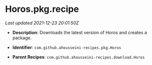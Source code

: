 # Horos.pkg.recipe

_Last updated 2021-12-23 20:01:50Z_

- **Description**: Downloads the latest version of Horos and creates a package.

- **Identifier**: `com.github.ahousseini-recipes.pkg.Horos`

- **Parent Recipes**: `com.github.ahousseini-recipes.download.Horos`

